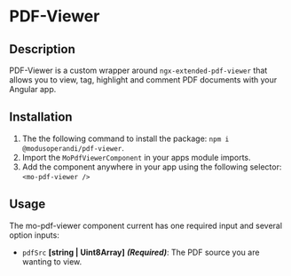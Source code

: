 # PDF-Viewer

## Description
PDF-Viewer is a custom wrapper around `ngx-extended-pdf-viewer` that allows you to view, tag, highlight and comment PDF documents with your Angular app.

## Installation
1. The the following command to install the package: `npm i @modusoperandi/pdf-viewer`.
2. Import the `MoPdfViewerComponent` in your apps module imports.
3. Add the component anywhere in your app using the following selector: `<mo-pdf-viewer />`

## Usage
The mo-pdf-viewer component current has one required input and several option inputs:

- `pdfSrc` **[string | Uint8Array]** ***(Required)***: The PDF source you are wanting to view.
